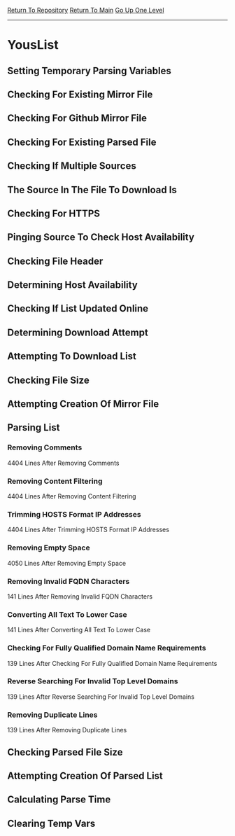 [Return To Repository](https://github.com/deathbybandaid/piholeparser/)
[Return To Main](https://github.com/deathbybandaid/piholeparser/blob/master/RecentRunLogs/Mainlog.md)
[Go Up One Level](https://github.com/deathbybandaid/piholeparser/blob/master/RecentRunLogs/TopLevelScripts/30-Processing-External-Blacklists.md)
____________________________________
# YousList
## Setting Temporary Parsing Variables
## Checking For Existing Mirror File
## Checking For Github Mirror File
## Checking For Existing Parsed File
## Checking If Multiple Sources
## The Source In The File To Download Is
## Checking For HTTPS
## Pinging Source To Check Host Availability
## Checking File Header
## Determining Host Availability
## Checking If List Updated Online
## Determining Download Attempt
## Attempting To Download List
## Checking File Size
## Attempting Creation Of Mirror File
## Parsing List
### Removing Comments
4404 Lines After Removing Comments
### Removing Content Filtering
4404 Lines After Removing Content Filtering
### Trimming HOSTS Format IP Addresses
4404 Lines After Trimming HOSTS Format IP Addresses
### Removing Empty Space
4050 Lines After Removing Empty Space
### Removing Invalid FQDN Characters
141 Lines After Removing Invalid FQDN Characters
### Converting All Text To Lower Case
141 Lines After Converting All Text To Lower Case
### Checking For Fully Qualified Domain Name Requirements
139 Lines After Checking For Fully Qualified Domain Name Requirements
### Reverse Searching For Invalid Top Level Domains
139 Lines After Reverse Searching For Invalid Top Level Domains
### Removing Duplicate Lines
139 Lines After Removing Duplicate Lines
## Checking Parsed File Size
## Attempting Creation Of Parsed List
## Calculating Parse Time
## Clearing Temp Vars
